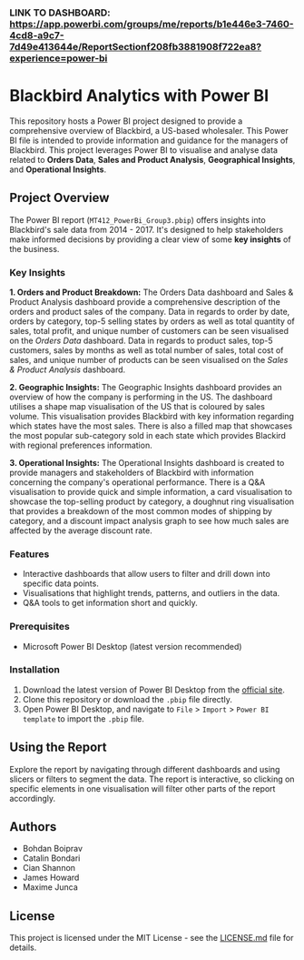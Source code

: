 ### LINK TO DASHBOARD: https://app.powerbi.com/groups/me/reports/b1e446e3-7460-4cd8-a9c7-7d49e413644e/ReportSectionf208fb3881908f722ea8?experience=power-bi

# Blackbird Analytics with Power BI

This repository hosts a Power BI project designed to provide a comprehensive overview of Blackbird, a US-based wholesaler. This Power BI file is intended to provide information and guidance for the managers of Blackbird. This project leverages Power BI to visualise and analyse data related to **Orders Data**, **Sales and Product Analysis**, **Geographical Insights**, and **Operational Insights**.

## Project Overview

The Power BI report (`MT412_PowerBi_Group3.pbip`) offers insights into Blackbird's sale data from 2014 - 2017. It's designed to help stakeholders make informed decisions by providing a clear view of some **key insights** of the business.

### Key Insights

**1. Orders and Product Breakdown:** The Orders Data dashboard and Sales & Product Analysis dashboard provide a comprehensive description of the orders and product sales of the company. Data in regards to order by date, orders by category, top-5 selling states by orders as well as total quantity of sales, total profit, and unique number of customers can be seen visualised on the *Orders Data* dashboard. Data in regards to product sales, top-5 customers, sales by months as well as total number of sales, total cost of sales, and unique number of products can be seen visualised on the *Sales & Product Analysis* dashboard.

**2. Geographic Insights:** The Geographic Insights dashboard provides an overview of how the company is performing in the US. The dashboard utilises a shape map visualisation of the US that is coloured by sales volume. This visualisation provides Blackbird with key information regarding which states have the most sales. There is also a filled map that showcases the most popular sub-category sold in each state which provides Blackird with regional preferences information.

**3. Operational Insights:** The Operational Insights dashboard is created to provide managers and stakeholders of Blackbird with information concerning the company's operational performance. There is a Q&A visualisation to provide quick and simple information, a card visualisation to showcase the top-selling product by category, a doughnut ring visualisation that provides a breakdown of the most common modes of shipping by category, and a discount impact analysis graph to see how much sales are affected by the average discount rate.
### Features

- Interactive dashboards that allow users to filter and drill down into specific data points.
- Visualisations that highlight trends, patterns, and outliers in the data.
- Q&A tools to get information short and quickly.

### Prerequisites

- Microsoft Power BI Desktop (latest version recommended)

### Installation

1. Download the latest version of Power BI Desktop from the [official site](https://powerbi.microsoft.com/en-us/desktop/).
2. Clone this repository or download the `.pbip` file directly.
3. Open Power BI Desktop, and navigate to `File` > `Import` > `Power BI template` to import the `.pbip` file.

## Using the Report

Explore the report by navigating through different dashboards and using slicers or filters to segment the data. The report is interactive, so clicking on specific elements in one visualisation will filter other parts of the report accordingly.

## Authors

- Bohdan Boiprav
- Catalin Bondari
- Cian Shannon
- James Howard
- Maxime Junca

## License

This project is licensed under the MIT License - see the [LICENSE.md](LICENSE.md) file for details.
